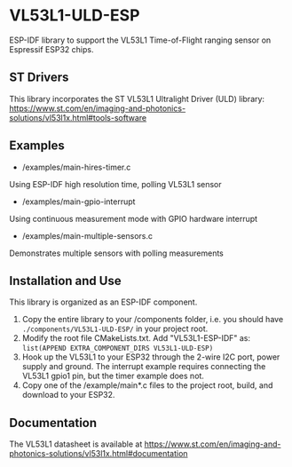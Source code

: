 # VL53L1-ULD-ESP

ESP-IDF library to support the VL53L1 Time-of-Flight ranging sensor on Espressif ESP32 chips.

## ST Drivers

This library incorporates the ST VL53L1 Ultralight Driver (ULD) library:
https://www.st.com/en/imaging-and-photonics-solutions/vl53l1x.html#tools-software

## Examples

* /examples/main-hires-timer.c 

Using ESP-IDF high resolution time, polling VL53L1 sensor

* /examples/main-gpio-interrupt

Using continuous measurement mode with GPIO hardware interrupt

* /examples/main-multiple-sensors.c

Demonstrates multiple sensors with polling measurements

## Installation and Use

This library is organized as an ESP-IDF component. 
1. Copy the entire library to your /components folder, i.e. you should have `./components/VL53L1-ULD-ESP/` in your project root. 
2. Modify the root file CMakeLists.txt. Add "VL53L1-ESP-IDF" as: `list(APPEND EXTRA_COMPONENT_DIRS VL53L1-ULD-ESP)`
3. Hook up the VL53L1 to your ESP32 through the 2-wire I2C port, power supply and ground. The interrupt example requires connecting the VL53L1 gpio1 pin, but the timer example does not.
4. Copy one of the /example/main*.c files to the project root, build, and download to your ESP32. 

## Documentation

The VL53L1 datasheet is available at
https://www.st.com/en/imaging-and-photonics-solutions/vl53l1x.html#documentation

